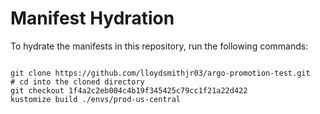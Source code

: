 
# Manifest Hydration

To hydrate the manifests in this repository, run the following commands:

```shell

git clone https://github.com/lloydsmithjr03/argo-promotion-test.git
# cd into the cloned directory
git checkout 1f4a2c2eb004c4b19f345425c79cc1f21a22d422
kustomize build ./envs/prod-us-central
```